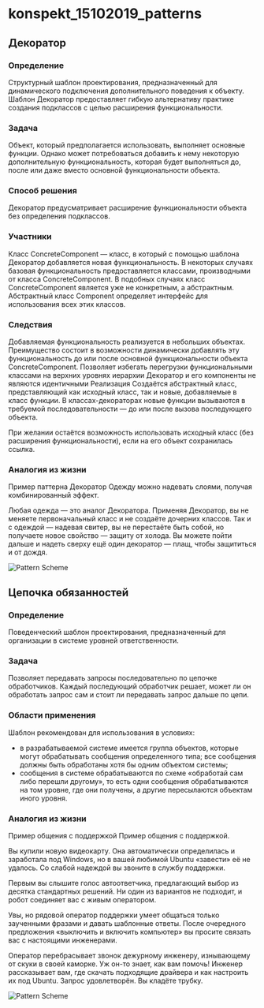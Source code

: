 # konspekt_15102019_patterns
## Декоратор
### Определение
Cтруктурный шаблон проектирования, предназначенный для динамического подключения дополнительного поведения к объекту. Шаблон Декоратор предоставляет гибкую альтернативу практике создания подклассов с целью расширения функциональности.

### Задача

Объект, который предполагается использовать, выполняет основные функции. Однако может потребоваться добавить к нему некоторую дополнительную функциональность, которая будет выполняться до, после или даже вместо основной функциональности объекта.

### Способ решения

Декоратор предусматривает расширение функциональности объекта без определения подклассов.

### Участники

Класс ConcreteComponent — класс, в который с помощью шаблона Декоратор добавляется новая функциональность. В некоторых случаях базовая функциональность предоставляется классами, производными от класса ConcreteComponent. В подобных случаях класс ConcreteComponent является уже не конкретным, а абстрактным. Абстрактный класс Component определяет интерфейс для использования всех этих классов.

### Следствия

Добавляемая функциональность реализуется в небольших объектах. Преимущество состоит в возможности динамически добавлять эту функциональность до или после основной функциональности объекта ConcreteComponent.
Позволяет избегать перегрузки функциональными классами на верхних уровнях иерархии
Декоратор и его компоненты не являются идентичными
Реализация
Создаётся абстрактный класс, представляющий как исходный класс, так и новые, добавляемые в класс функции. В классах-декораторах новые функции вызываются в требуемой последовательности — до или после вызова последующего объекта.

При желании остаётся возможность использовать исходный класс (без расширения функциональности), если на его объект сохранилась ссылка.

### Аналогия из жизни
Пример паттерна Декоратор
Одежду можно надевать слоями, получая комбинированный эффект.

Любая одежда — это аналог Декоратора. Применяя Декоратор, вы не меняете первоначальный класс и не создаёте дочерних классов. Так и с одеждой — надевая свитер, вы не перестаёте быть собой, но получаете новое свойство — защиту от холода. Вы можете пойти дальше и надеть сверху ещё один декоратор — плащ, чтобы защититься и от дождя.

![Pattern Scheme](https://refactoring.guru/images/patterns/diagrams/decorator/structure.png)


## Цепочка обязанностей
### Определение
Поведенческий шаблон проектирования, предназначенный для организации в системе уровней ответственности.

### Задача
Позволяет передавать запросы последовательно по цепочке обработчиков. Каждый последующий обработчик решает, может ли он обработать запрос сам и стоит ли передавать запрос дальше по цепи.

### Области применения
Шаблон рекомендован для использования в условиях:

- в разрабатываемой системе имеется группа объектов, которые могут обрабатывать сообщения определенного типа;
все сообщения должны быть обработаны хотя бы одним объектом системы;
- сообщения в системе обрабатываются по схеме «обработай сам либо перешли другому», то есть одни сообщения обрабатываются на том уровне, где они получены, а другие пересылаются объектам иного уровня.

### Аналогия из жизни
Пример общения с поддержкой
Пример общения с поддержкой.

Вы купили новую видеокарту. Она автоматически определилась и заработала под Windows, но в вашей любимой Ubuntu «завести» её не удалось. Со слабой надеждой вы звоните в службу поддержки.

Первым вы слышите голос автоответчика, предлагающий выбор из десятка стандартных решений. Ни один из вариантов не подходит, и робот соединяет вас с живым оператором.

Увы, но рядовой оператор поддержки умеет общаться только заученными фразами и давать шаблонные ответы. После очередного предложения «выключить и включить компьютер» вы просите связать вас с настоящими инженерами.

Оператор перебрасывает звонок дежурному инженеру, изнывающему от скуки в своей каморке. Уж он-то знает, как вам помочь! Инженер рассказывает вам, где скачать подходящие драйвера и как настроить их под Ubuntu. Запрос удовлетворён. Вы кладёте трубку.

![Pattern Scheme](https://refactoring.guru/images/patterns/diagrams/chain-of-responsibility/structure.png)
